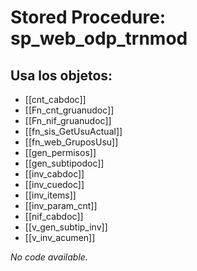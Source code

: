 # Stored Procedure: sp_web_odp_trnmod

## Usa los objetos:
- [[cnt_cabdoc]]
- [[Fn_cnt_gruanudoc]]
- [[Fn_nif_gruanudoc]]
- [[fn_sis_GetUsuActual]]
- [[fn_web_GruposUsu]]
- [[gen_permisos]]
- [[gen_subtipodoc]]
- [[inv_cabdoc]]
- [[inv_cuedoc]]
- [[inv_items]]
- [[inv_param_cnt]]
- [[nif_cabdoc]]
- [[v_gen_subtip_inv]]
- [[v_inv_acumen]]

*No code available.*
